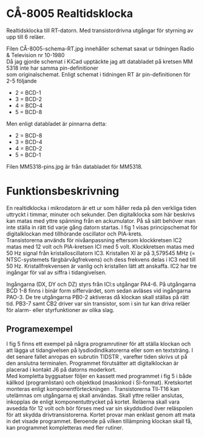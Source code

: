 # CÅ-8005 Realtidsklocka
Realtidsklocka till RT-datorn. Med transistordrivna utgångar för styrning av upp till 6 reläer.

Filen CÅ-8005-schema-RT.jpg innehåller schemat saxat ur tidningen Radio & Television nr 10-1980  
Då jag gjorde schemat i KiCad upptäckte jag att databladet på kretsen MM 5318 inte har samma pin-definitioner  
som originalschemat.
Enligt schemat i tidningen RT är pin-definitionen för 2-5 följande  
* 2 = BCD-1
* 3 = BCD-2
* 4 = BCD-4
* 5 = BCD-8

Men enligt databladet är pinnarna detta:  
* 2 = BCD-8
* 3 = BCD-4
* 4 = BCD-2
* 5 = BCD-1

Filen MM5318-pins.jpg är från databladet för MM5318.

# Funktionsbeskrivning
En realtidklocka i mikrodatorn är ett ur som håller reda på den verkliga tiden uttryckt i timmar, minuter och sekunder. Den digitalklocka som här beskrivs kan matas med yttre spänning från en ackumulator. På så sätt behöver man inte ställa in rätt tid varje gång datorn startas. I fig 1 visas principschemat för digitalklockan med tillhörande oscillator och PIA-krets.  
Transistorerna används för nivåanpassning eftersom klockkretsen IC2 matas med 12 volt och PIA-kretsen ICl med 5 volt. Klockkretsen matas med 50 Hz signal från kristalloscillatorn IC3. Kristallen Xl är på 3,579545 MHz (= NTSC-systemets färgbärvågfrekvens) och dess frekvens delas i IC3 ned till 50 Hz. Kristallfrekvensen är vanlig och kristallen lätt att anskaffa. IC2 har tre ingångar för val av siffra i tidangivelsen. 

Ingångarna (DX, DY och DZ) styrs från ICl:s utgångar PA4-6. På utgångarna BCD 1-8 finns i binär form siffervärdet, som sedan avläses vid ingångarna PAO-3. De tre utgångarna PB0-2 aktiveras då klockan skall ställas på rätt tid. PB3-7 samt CB2 driver var sin transistor, som i sin tur kan driva reläer för alarm- eller styrfunktioner av olika slag.  

## Programexempel  
I fig 5 finns ett exempel på några programrutiner för att ställa klockan och att lägga ut tidangivelsen på lysdiodindikatorerna eller som en textsträng. I det senare fallet anropas en subrutin TIDSTR , varefter tiden skrivs ut på den anslutna terminalen. Programmet förutsätter att digitalklockan är placerad i kontakt J6 på datorns moderkort.  
Med kompletta byggsatser följer en kassett med programmet i fig 5 i både källkod (programlistan) och objektkod (maskinkod i SI-format). Kretskortet monteras enligt komponentförteckningen . Transistorerna Tll-T16 kan utelämnas om utgångarna ej skall användas. Skall yttre reläer anslutas, inkopplas de enligt komponentuttrycket på kortet. Reläerna skall vara avsedda för 12 volt och  bör förses med var sin skyddsdiod över reläspolen för att skydda drivtransistorerna. Kortet provar man enklast genom att mata in det visade programmet. Beroende på vilken tillämpning klockan skall få, kan programmet kompletteras med fler rutiner.